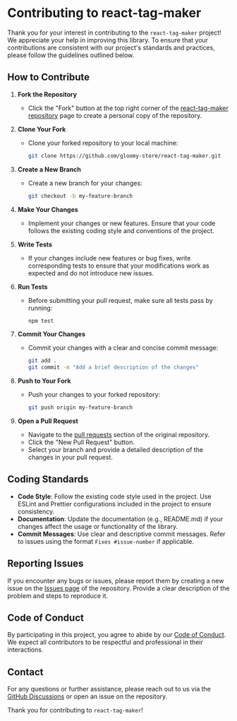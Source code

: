 # Contributing to react-tag-maker

Thank you for your interest in contributing to the `react-tag-maker` project! We appreciate your help in improving this library. To ensure that your contributions are consistent with our project's standards and practices, please follow the guidelines outlined below.

## How to Contribute

1. **Fork the Repository**
   - Click the "Fork" button at the top right corner of the [react-tag-maker repository](https://github.com/gloomystore/react-tag-maker) page to create a personal copy of the repository.

2. **Clone Your Fork**
   - Clone your forked repository to your local machine:
     ```bash
     git clone https://github.com/gloomy-store/react-tag-maker.git
     ```

3. **Create a New Branch**
   - Create a new branch for your changes:
     ```bash
     git checkout -b my-feature-branch
     ```

4. **Make Your Changes**
   - Implement your changes or new features. Ensure that your code follows the existing coding style and conventions of the project.

5. **Write Tests**
   - If your changes include new features or bug fixes, write corresponding tests to ensure that your modifications work as expected and do not introduce new issues.

6. **Run Tests**
   - Before submitting your pull request, make sure all tests pass by running:
     ```bash
     npm test
     ```

7. **Commit Your Changes**
   - Commit your changes with a clear and concise commit message:
     ```bash
     git add .
     git commit -m "Add a brief description of the changes"
     ```

8. **Push to Your Fork**
   - Push your changes to your forked repository:
     ```bash
     git push origin my-feature-branch
     ```

9. **Open a Pull Request**
   - Navigate to the [pull requests](https://github.com/gloomystore/react-tag-maker/pulls) section of the original repository.
   - Click the "New Pull Request" button.
   - Select your branch and provide a detailed description of the changes in your pull request.

## Coding Standards

- **Code Style**: Follow the existing code style used in the project. Use ESLint and Prettier configurations included in the project to ensure consistency.
- **Documentation**: Update the documentation (e.g., README.md) if your changes affect the usage or functionality of the library.
- **Commit Messages**: Use clear and descriptive commit messages. Refer to issues using the format `Fixes #issue-number` if applicable.

## Reporting Issues

If you encounter any bugs or issues, please report them by creating a new issue on the [Issues page](https://github.com/gloomystore/react-tag-maker/issues) of the repository. Provide a clear description of the problem and steps to reproduce it.

## Code of Conduct

By participating in this project, you agree to abide by our [Code of Conduct](CODE_OF_CONDUCT.md). We expect all contributors to be respectful and professional in their interactions.

## Contact

For any questions or further assistance, please reach out to us via the [GitHub Discussions](https://github.com/gloomystore/react-tag-maker/discussions) or open an issue on the repository.

Thank you for contributing to `react-tag-maker`!

